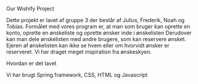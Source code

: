 Our Wishify Project 

Dette projekt er lavet af gruppe 3 der består af Julius, Frederik, Noah og Tobias. 
Formålet med vores program er, at man som bruger kan oprette en konto, oprette en ønskeliste og oprette ønsker inde i ønskelisten
Derudover kan man dele ønskelisten med andre brugere, som kan reservere ønsket. Ejeren af ønskelisten kan ikke se hvem eller om hvorvidt ønsker er reserveret.
Vi har draget meget inspiration fra ønskeskyen. 

Hvordan er det lavet

Vi har brugt Spring.framework, CSS, HTML og Javascript
